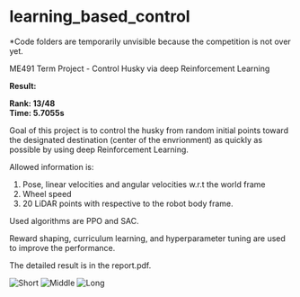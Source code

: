 # learning_based_control
*Code folders are temporarily unvisible because the competition is not over yet.

ME491 Term Project - Control Husky via deep Reinforcement Learning

**Result:**

**Rank: 13/48**  
**Time: 5.7055s**


Goal of this project is to control the husky from random initial points toward the designated destination (center of the envrionment) as quickly as possible by using deep Reinforcement Learning.

Allowed information is:  
1. Pose, linear velocities and angular velocities w.r.t the world frame
2. Wheel speed
3. 20 LiDAR points with respective to the robot body frame.

Used algorithms are PPO and SAC. 

Reward shaping, curriculum learning, and hyperparameter tuning are used to improve the performance.

The detailed result is in the report.pdf.

![Short](https://user-images.githubusercontent.com/45442859/145036329-4c304298-eef6-4512-862f-e8c4a4cf16a2.gif)
![Middle](https://user-images.githubusercontent.com/45442859/145036426-925de79f-f9bd-483e-9aca-01b6cbbfad76.gif)
![Long](https://user-images.githubusercontent.com/45442859/145036659-1cf720d3-c27e-4d6c-b375-5a5674aa26d4.gif)
